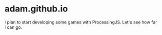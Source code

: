 # adam.github.io
I plan to start developing some games with ProcessingJS. Let's see how far I can go.
